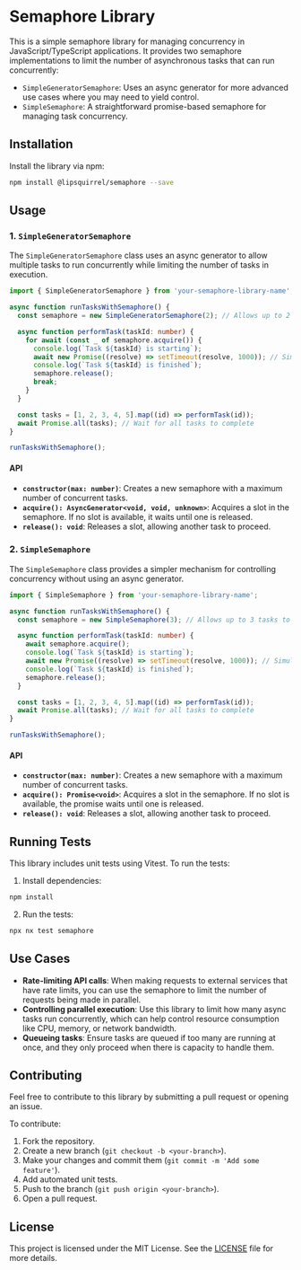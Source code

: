 # Semaphore Library

This is a simple semaphore library for managing concurrency in JavaScript/TypeScript applications. It provides two semaphore implementations to limit the number of asynchronous tasks that can run concurrently:

- `SimpleGeneratorSemaphore`: Uses an async generator for more advanced use cases where you may need to yield control.
- `SimpleSemaphore`: A straightforward promise-based semaphore for managing task concurrency.

## Installation

Install the library via npm:

```bash
npm install @lipsquirrel/semaphore --save
```

## Usage

### 1. `SimpleGeneratorSemaphore`

The `SimpleGeneratorSemaphore` class uses an async generator to allow multiple tasks to run concurrently while limiting the number of tasks in execution.

```typescript
import { SimpleGeneratorSemaphore } from 'your-semaphore-library-name';

async function runTasksWithSemaphore() {
  const semaphore = new SimpleGeneratorSemaphore(2); // Allows up to 2 tasks to run at the same time

  async function performTask(taskId: number) {
    for await (const _ of semaphore.acquire()) {
      console.log(`Task ${taskId} is starting`);
      await new Promise((resolve) => setTimeout(resolve, 1000)); // Simulate async work
      console.log(`Task ${taskId} is finished`);
      semaphore.release();
      break;
    }
  }

  const tasks = [1, 2, 3, 4, 5].map((id) => performTask(id));
  await Promise.all(tasks); // Wait for all tasks to complete
}

runTasksWithSemaphore();
```

#### API

- **`constructor(max: number)`**: Creates a new semaphore with a maximum number of concurrent tasks.
- **`acquire(): AsyncGenerator<void, void, unknown>`**: Acquires a slot in the semaphore. If no slot is available, it waits until one is released.
- **`release(): void`**: Releases a slot, allowing another task to proceed.

### 2. `SimpleSemaphore`

The `SimpleSemaphore` class provides a simpler mechanism for controlling concurrency without using an async generator.

```typescript
import { SimpleSemaphore } from 'your-semaphore-library-name';

async function runTasksWithSemaphore() {
  const semaphore = new SimpleSemaphore(3); // Allows up to 3 tasks to run at the same time

  async function performTask(taskId: number) {
    await semaphore.acquire();
    console.log(`Task ${taskId} is starting`);
    await new Promise((resolve) => setTimeout(resolve, 1000)); // Simulate async work
    console.log(`Task ${taskId} is finished`);
    semaphore.release();
  }

  const tasks = [1, 2, 3, 4, 5].map((id) => performTask(id));
  await Promise.all(tasks); // Wait for all tasks to complete
}

runTasksWithSemaphore();
```

#### API

- **`constructor(max: number)`**: Creates a new semaphore with a maximum number of concurrent tasks.
- **`acquire(): Promise<void>`**: Acquires a slot in the semaphore. If no slot is available, the promise waits until one is released.
- **`release(): void`**: Releases a slot, allowing another task to proceed.

## Running Tests

This library includes unit tests using Vitest. To run the tests:

1. Install dependencies:

```bash
npm install
```

2. Run the tests:

```bash
npx nx test semaphore
```

## Use Cases

- **Rate-limiting API calls**: When making requests to external services that have rate limits, you can use the semaphore to limit the number of requests being made in parallel.
- **Controlling parallel execution**: Use this library to limit how many async tasks run concurrently, which can help control resource consumption like CPU, memory, or network bandwidth.
- **Queueing tasks**: Ensure tasks are queued if too many are running at once, and they only proceed when there is capacity to handle them.

## Contributing

Feel free to contribute to this library by submitting a pull request or opening an issue.

To contribute:

1. Fork the repository.
2. Create a new branch (`git checkout -b <your-branch>`).
3. Make your changes and commit them (`git commit -m 'Add some feature'`).
4. Add automated unit tests.
5. Push to the branch (`git push origin <your-branch>`).
6. Open a pull request.

## License

This project is licensed under the MIT License. See the [LICENSE](../../LICENSE) file for more details.
